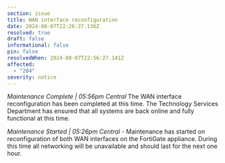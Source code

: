 ```yaml
---
section: issue
title: WAN interface reconfiguration
date: 2024-08-07T22:26:27.136Z
resolved: true
draft: false
informational: false
pin: false
resolvedWhen: 2024-08-07T22:56:27.141Z
affected:
  - "204"
severity: notice
---
```

*Maintenance Complete | 05:56pm Central* The WAN interface reconfiguration has been completed at this time. The Technology Services Department has ensured that all systems are back online and fully functional at this time.

*Maintenance Started | 05:26pm Central* - Maintenance has started on reconfiguration of both WAN interfaces on the FortiGate appliance. During this time all networking will be unavailable and should last for the next one hour.